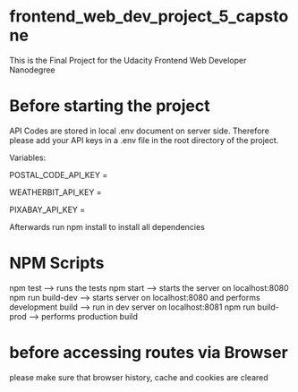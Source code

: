 # frontend_web_dev_project_5_capstone
This is the Final Project for the Udacity Frontend Web Developer Nanodegree

# Before starting the project
API Codes are stored in local .env document on server side.
Therefore please add your API keys in a .env file in the root directory of the project.

Variables:

POSTAL_CODE_API_KEY = 

WEATHERBIT_API_KEY = 

PIXABAY_API_KEY = 

Afterwards run npm install to install all dependencies

# NPM Scripts
npm test --> runs the tests
npm start --> starts the server on localhost:8080
npm run build-dev --> starts server on localhost:8080 and performs development build --> run in dev server on localhost:8081
npm run build-prod --> performs production build

# before accessing routes via Browser
please make sure that browser history, cache and cookies are cleared
